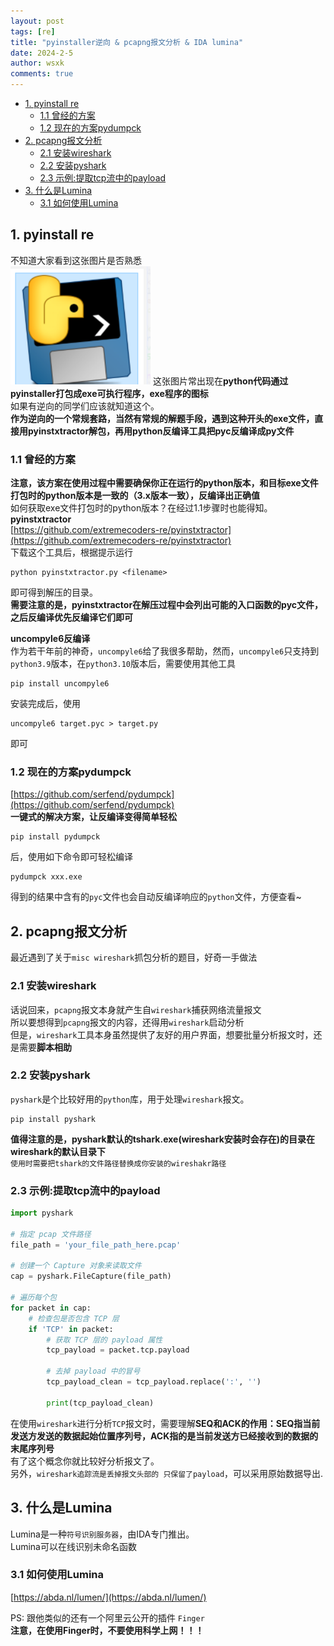 ```yaml
---
layout: post
tags: [re]
title: "pyinstaller逆向 & pcapng报文分析 & IDA lumina"
date: 2024-2-5
author: wsxk
comments: true
---
```


- [1. pyinstall re](#1-pyinstall-re)
  - [1.1 曾经的方案](#11-曾经的方案)
  - [1.2 现在的方案pydumpck](#12-现在的方案pydumpck)
- [2. pcapng报文分析](#2-pcapng报文分析)
  - [2.1 安装wireshark](#21-安装wireshark)
  - [2.2 安装pyshark](#22-安装pyshark)
  - [2.3 示例:提取tcp流中的payload](#23-示例提取tcp流中的payload)
- [3. 什么是Lumina](#3-什么是lumina)
  - [3.1 如何使用Lumina](#31-如何使用lumina)



## 1. pyinstall re<br>
不知道大家看到这张图片是否熟悉<br>
![](https://raw.githubusercontent.com/wsxk/wsxk_pictures/main/2023-12-30/20240221200006.png)
这张图片常出现在**python代码通过pyinstaller打包成exe可执行程序，exe程序的图标**<br>
如果有逆向的同学们应该就知道这个。<br>
**作为逆向的一个常规套路，当然有常规的解题手段，遇到这种开头的exe文件，直接用pyinstxtractor解包，再用python反编译工具把pyc反编译成py文件**<br>

### 1.1 曾经的方案<br>
**注意，该方案在使用过程中需要确保你正在运行的python版本，和目标exe文件打包时的python版本是一致的（3.x版本一致），反编译出正确值**<br>
如何获取exe文件打包时的python版本？在经过1.1步骤时也能得知。<br>
**pyinstxtractor**<br>
[https://github.com/extremecoders-re/pyinstxtractor](https://github.com/extremecoders-re/pyinstxtractor)<br>
下载这个工具后，根据提示运行<br>
```
python pyinstxtractor.py <filename>
```
即可得到解压的目录。<br>
**需要注意的是，pyinstxtractor在解压过程中会列出可能的入口函数的pyc文件，之后反编译优先反编译它们即可**<br>

**uncompyle6反编译**<br>
作为若干年前的神奇，`uncompyle6`给了我很多帮助，然而，`uncompyle6`只支持到`python3.9`版本，在`python3.10`版本后，需要使用其他工具<br>
```
pip install uncompyle6
```
安装完成后，使用<br>
```
uncompyle6 target.pyc > target.py
```
即可<br>

### 1.2 现在的方案pydumpck<br>
[https://github.com/serfend/pydumpck](https://github.com/serfend/pydumpck)<br>
**一键式的解决方案，让反编译变得简单轻松**<br>
```
pip install pydumpck
```
后，使用如下命令即可轻松编译<br>
```
pydumpck xxx.exe
```
得到的结果中含有的`pyc`文件也会自动反编译响应的`python`文件，方便查看~<br>


## 2. pcapng报文分析<br>
最近遇到了关于`misc wireshark`抓包分析的题目，好奇一手做法<br>

### 2.1 安装wireshark<br>
话说回来，`pcapng`报文本身就产生自`wireshark`捕获网络流量报文<br>
所以要想得到`pcapng`报文的内容，还得用`wireshark`启动分析<br>
但是，`wireshark`工具本身虽然提供了友好的用户界面，想要批量分析报文时，还是需要**脚本相助**<br>

### 2.2 安装pyshark<br>
`pyshark`是个比较好用的`python`库，用于处理`wireshark`报文。<br>
```
pip install pyshark
```
**值得注意的是，pyshark默认的tshark.exe(wireshark安装时会存在)的目录在wireshark的默认目录下**<br>
`使用时需要把tshark的文件路径替换成你安装的wireshakr路径`<br>

### 2.3 示例:提取tcp流中的payload<br>
```python
import pyshark

# 指定 pcap 文件路径
file_path = 'your_file_path_here.pcap'

# 创建一个 Capture 对象来读取文件
cap = pyshark.FileCapture(file_path)

# 遍历每个包
for packet in cap:
    # 检查包是否包含 TCP 层
    if 'TCP' in packet:
        # 获取 TCP 层的 payload 属性
        tcp_payload = packet.tcp.payload

        # 去掉 payload 中的冒号
        tcp_payload_clean = tcp_payload.replace(':', '')

        print(tcp_payload_clean)
```
在使用`wireshark`进行分析`TCP`报文时，需要理解**SEQ和ACK的作用：SEQ指当前发送方发送的数据起始位置序列号，ACK指的是当前发送方已经接收到的数据的末尾序列号**<br>
有了这个概念你就比较好分析报文了。<br>
另外，`wireshark追踪流是丢掉报文头部的 只保留了payload`，可以采用原始数据导出.<br>

## 3. 什么是Lumina<br>
Lumina是一种`符号识别服务器`，由IDA专门推出。<br>
Lumina可以在线识别未命名函数<br>

### 3.1 如何使用Lumina<br>
[https://abda.nl/lumen/](https://abda.nl/lumen/)<br>

PS: 跟他类似的还有一个阿里云公开的插件 `Finger`<br>
**注意，在使用Finger时，不要使用科学上网！！！**<br>

